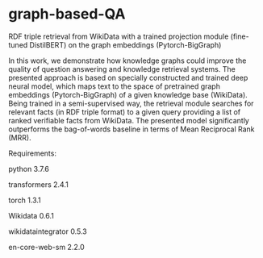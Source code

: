 # graph-based-QA
RDF triple retrieval from WikiData with a trained projection module (fine-tuned DistilBERT) on the graph embeddings (Pytorch-BigGraph)

In this work, we demonstrate how knowledge graphs could improve the quality of question answering and knowledge retrieval systems. The presented approach is based on specially constructed and trained deep neural model, which maps text to the space of pretrained graph embeddings (Pytorch-BigGraph) of a given knowledge base (WikiData). Being trained in a semi-supervised way, the retrieval module searches for relevant facts (in RDF triple format) to a given query providing a list of ranked verifiable facts from WikiData. The presented model significantly outperforms the bag-of-words baseline in terms of Mean Reciprocal Rank (MRR).

Requirements:

  python                    3.7.6
  
  transformers              2.4.1
  
  torch                     1.3.1
  
  Wikidata                  0.6.1
  
  wikidataintegrator        0.5.3
  
  en-core-web-sm            2.2.0
